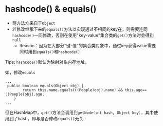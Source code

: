 # hashcode() & equals()
- 两方法均来自于`Object`
- 若修改继承下来的`equals()`方法以实现通过不相同的key在，则需要连同`hashcode()`一同修改，否则在使用"key-value"集合类的`get()`方法时会得到`null`
	- Reason：因为在大部分“键-值”的集合类对象中，通过key获得value需要同时用到`equals()`和`hashcode()`

Tips: `hashcode()`默认为映射对象内存地址。


如，修改`equals`
```
...
 public boolean equals(Object obj) {
        return this.name.equals(((People)obj).name) && this.age== ((People)obj).age;
    }
...
```
但在HashMap中，`get()`方法会调用到`getNode(int hash, Object key)`，其中使用到了hash，即与是否修改`equals()`无关.

